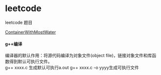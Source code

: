 # leetcode
leetcode 题目

[ContainerWithMostWater](https://github.com/BrushXiaoMinGuo/leetcode/blob/master/ContainerWithMostWater.cpp)

#### g++编译
编译器的默认作用：将源代码编译为对象文件(object file)，链接对象文件和库函数得到默认可执行文件。   
g++ xxxx.c 生成默认可执行a.out
g++ xxxx.c -o yyyy生成可执行文件


